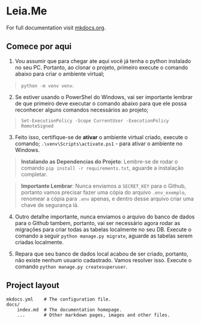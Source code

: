 # Leia.Me

For full documentation visit [mkdocs.org](https://www.mkdocs.org).

## Comece por aqui

1. Vou assumir que para chegar ate aqui você já tenha o python instalado no seu PC. Portanto, ao clonar o projeto, primeiro execute o comando abaixo para criar o ambiente virtual; 

> `python -m venv venv`.

2. Se estiver usando o PowerShel do Windows, vai ser importante lembrar de que primeiro deve executar o comando abaixo para que ele possa reconhecer alguns comandos necessários ao projeto; 

> `Set-ExecutionPolicy -Scope CurrentUser -ExecutionPolicy RemoteSigned`



3. Feito isso, certifique-se de **ativar** o ambiente virtual criado, execute o comando; `.\venv\Scripts\activate.ps1` - para ativar o ambiente no Windows.

> **Instalando as Dependencias do Projeto**: Lembre-se de rodar o comando `pip install -r requirements.txt`, aguarde a instalação completar. 

> **Importante Lembrar**: Nunca enviamos a `SECRET_KEY` para o Github, portanto vamos precisar fazer uma cópia do arquivo `.env_exemplo`, renomear a cópia para `.env` apenas, e dentro desse arquivo criar uma chave de segurança lá.

4. Outro detalhe importante, nunca enviamos o arquivo do banco de dados para o Github tambem, portanto, vai ser necessário agora rodar as migrações para criar todas as tabelas localmente no seu DB. Execute o comando a seguir `python manage.py migrate`, aguarde as tabelas serem criadas localmente.

5. Repara que seu banco de dados local acabou de ser criado, portanto, não existe nenhum usuario cadastrado. Vamos resolver isso. Execute o comando `python manage.py createsuperuser`. 

## Project layout

    mkdocs.yml    # The configuration file.
    docs/
        index.md  # The documentation homepage.
        ...       # Other markdown pages, images and other files.
